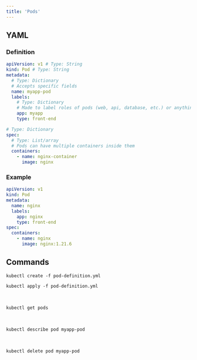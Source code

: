 ```yaml
---
title: 'Pods'
---
```


## YAML

### Definition

```yaml title="pod-definition.yml"
apiVersion: v1 # Type: String
kind: Pod # Type: String
metadata: 
  # Type: Dictionary
  # Accepts specific fields
  name: myapp-pod
  labels:
    # Type: Dictionary
    # Made to label roles of pods (web, api, database, etc.) or anything to identify them
    app: myapp
    type: front-end

# Type: Dictionary
spec:
  # Type: List/array
  # Pods can have multiple containers inside them
  containers:
    - name: nginx-container
      image: nginx 
```
### Example

```yaml
apiVersion: v1
kind: Pod
metadata:
  name: nginx
  labels:
    app: nginx
    type: front-end
spec:
  containers:
    - name: nginx
      image: nginx:1.21.6
```

## Commands

```shell title="Create a pod"
kubectl create -f pod-definition.yml
```
```shell
kubectl apply -f pod-definition.yml
```
<br/>

```shell title="List pods available"
kubectl get pods
```

<br/>

```shell title="Get detailed information about a pod"
kubectl describe pod myapp-pod
```

<br/>

```shell title="Delete pod"
kubectl delete pod myapp-pod
```
